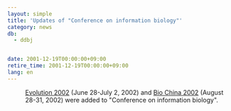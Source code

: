 ```yaml
---
layout: simple
title: 'Updates of "Conference on information biology"'
category: news
db:
  - ddbj


date: 2001-12-19T00:00:00+09:00
retire_time: 2001-12-19T00:00:00+09:00
lang: en
---
```


<dd><a href="http://nautilus.outreach.uiuc.edu/conted/conference.asp?ID=217">Evolution 2002</a> (June 28-July 2, 2002) and <a href="http://www.chinabio.org/">Bio China 2002</a> (August 28-31, 2002) were added to "Conference on information biology".</dd>
